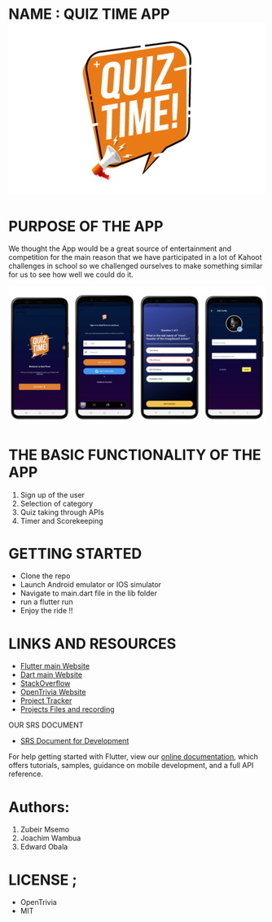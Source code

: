 # NAME : QUIZ TIME APP ![Image of QuizTimeApp](https://github.com/alu-rwa-prog-1/week-2-class-activity-1-edkizu/blob/main/QuizTime%20FInal/images/quiztimelogo.png)

# PURPOSE OF THE APP

We thought the App would be a great source of entertainment and competition  for the main reason that we have participated in a lot of Kahoot challenges in school so we challenged ourselves to make something similar for us to see how well we could do it.

![Screenshoot](https://github.com/alu-rwa-prog-1/week-2-class-activity-1-edkizu/blob/main/QuizTime%20FInal/images/Screenshot%202021-04-27%20at%2009.12.57.png)


# THE BASIC FUNCTIONALITY OF THE APP 
1) Sign up of the user
2) Selection of category
3) Quiz taking through APIs
4) Timer and Scorekeeping


# GETTING STARTED
- Clone the repo
- Launch Android emulator or IOS simulator
- Navigate to main.dart file in the lib folder
- run a flutter run 
- Enjoy the ride !!


# LINKS AND RESOURCES
- [Flutter main Website](https://flutter.dev/)
- [Dart main Website](https://dart.dev/)
- [StackOverflow](https://stackoverflow.com/) 
- [OpenTrivia Website](https://opentdb.com/)
- [Project Tracker](https://docs.google.com/spreadsheets/d/1LJ24gvGXkMCDAbZhBQFv4BBJ69LnbO9oWt9Y3iJ8b_s/edit?usp=sharing)
- [Projects Files and recording](https://drive.google.com/drive/folders/1YYd06cmCtM17dQ-jQfCWGO61qaX-iRAv?usp=sharing)

OUR SRS DOCUMENT
- [SRS Document for Development](https://docs.google.com/document/d/1JCpmXgG9H44kK4JbwlKu41B3VVnStJDR3ns6lO8Fh98/edit?usp=sharing)

For help getting started with Flutter, view our
[online documentation](https://flutter.dev/docs), which offers tutorials,
samples, guidance on mobile development, and a full API reference.



# Authors:
1) Zubeir  Msemo
2) Joachim Wambua
3) Edward Obala

# LICENSE ;
- OpenTrivia
- MIT 




